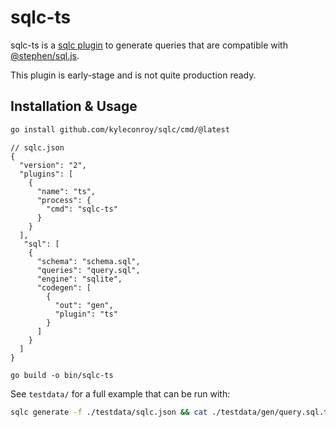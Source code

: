 # sqlc-ts

sqlc-ts is a [sqlc plugin](https://docs.sqlc.dev/en/stable/guides/plugins.html) to generate queries that are compatible with [@stephen/sql.js](https://github.com/stephen/sql.js).

This plugin is early-stage and is not quite production ready.

## Installation & Usage

```bash
go install github.com/kyleconroy/sqlc/cmd/@latest
```

```json5
// sqlc.json
{
  "version": "2",
  "plugins": [
    {
      "name": "ts",
      "process": {
        "cmd": "sqlc-ts"
      }
    }
  ],
   "sql": [
    {
      "schema": "schema.sql",
      "queries": "query.sql",
      "engine": "sqlite",
      "codegen": [
        {
          "out": "gen",
          "plugin": "ts"
        }
      ]
    }
  ]
}
```

```build
go build -o bin/sqlc-ts 
```

See `testdata/` for a full example that can be run with:

```bash
sqlc generate -f ./testdata/sqlc.json && cat ./testdata/gen/query.sql.ts | less
```
